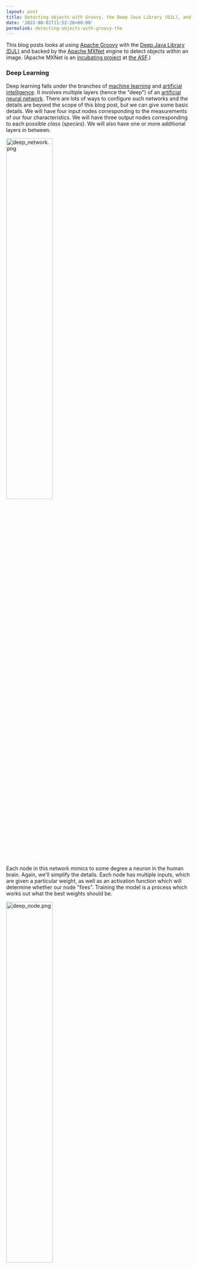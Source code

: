 ```yaml
---
layout: post
title: Detecting objects with Groovy, the Deep Java Library (DJL), and Apache MXNet
date: '2022-08-01T11:52:26+00:00'
permalink: detecting-objects-with-groovy-the
---
```

<p>This blog posts looks at using <a href="https://groovy-lang.org/" target="_blank">Apache Groovy</a> with the <a href="https://djl.ai/" target="_blank">Deep Java Library (DJL)</a> and backed by the <a href="https://mxnet.incubator.apache.org/" target="_blank">Apache MXNet</a> engine to detect objects within an image. (Apache MXNet is an <a href="https://incubator.apache.org/" target="_blank">incubating project</a> at <a href="https://www.apache.org/" target="_blank">the ASF</a>.)</p>

<h3>Deep Learning</h3>

<p>Deep learning falls under the branches of <a href="https://en.wikipedia.org/wiki/Machine_learning" target="_blank">machine learning</a> and <a href="https://en.wikipedia.org/wiki/Artificial_intelligence" target="_blank">artificial intelligence</a>. It involves multiple layers (hence the "deep") of an <a href="https://en.wikipedia.org/wiki/Artificial_neural_network" target="_blank">artificial neural network</a>. There are lots of ways to configure such networks and the details are beyond the scope of this blog post, but we can give some basic details. We will have four input nodes corresponding to the measurements of our four characteristics. We will have three output nodes corresponding to each possible <i>class </i>(<i>species</i>). We will also have one or more additional layers in between.</p>
<p><a href="https://blogs.apache.org/groovy/mediaresource/2206eccb-0c50-4091-a030-e3057517d810"><img src="https://blogs.apache.org/groovy/mediaresource/2206eccb-0c50-4091-a030-e3057517d810" style="width: 50%;" alt="deep_network.png"></a></p>
<p>Each node in this network mimics to some degree a neuron in the human brain. Again, we'll simplify the details. Each node has multiple inputs, which are given a particular weight, as well as an activation function which will determine whether our node "fires". Training the model is a process which works out what the best weights should be.</p>
<p><a href="https://blogs.apache.org/groovy/mediaresource/b5d32431-a273-481d-b0b5-169b0665b385"><img src="https://blogs.apache.org/groovy/mediaresource/b5d32431-a273-481d-b0b5-169b0665b385" style="width: 50%;" alt="deep_node.png"></a></p>

<h3>Deep Java Library (DJL) &amp; Apache MXNet</h3>

<p>Rather than writing your own neural networks, libraries such as <a href="https://djl.ai/" target="_blank">DJL</a> provide high-level abstractions which automate to some degree the creation of the necessary neural network layers. DJL is engine agnostic, so it's capable of supporting different backends including Apache MXNet, PyTorch, TensorFlow and ONNX Runtime. We'll use the default engine which for our application (at the time of writing) is Apache MXNet.</p><p><a href="https://mxnet.apache.org/" target="_blank">Apache MXNet</a> provides the underlying engine. It has support for imperative and symbolic execution, distributed training of your models using multi-gpu or multi-host hardware, and multiple language bindings. Groovy is fully compatible with the Java binding.</p>
<h3>Using DJL with Groovy</h3>
<p>Groovy uses the Java binding. Consider looking at the DJL beginner tutorials for Java - they will work almost unchanged for Groovy.</p><p>For our example, the first thing we need to do is download the image we want to run the object detection model on:</p><pre style="background-color:#2b2b2b;color:#a9b7c6;font-family:'JetBrains Mono',monospace;font-size:9.6pt;">Path tempDir = Files.<span style="color:#9876aa;font-style:italic;">createTempDirectory</span>(<span style="color:#6a8759;">"resnetssd"</span>)<br><span style="color:#cc7832;">def </span>imageName = <span style="color:#6a8759;">'dog-ssd.jpg'<br></span>Path localImage = tempDir.resolve(imageName)<br><span style="color:#cc7832;">def </span>url = <span style="color:#cc7832;">new </span>URL(<span style="color:#6a8759;">"https://s3.amazonaws.com/model-server/inputs/</span>$imageName<span style="color:#6a8759;">"</span>)<br>DownloadUtils.<span style="color:#9876aa;font-style:italic;">download</span>(url, localImage, <span style="color:#cc7832;">new </span>ProgressBar())<br>Image img = ImageFactory.<span style="color:#9876aa;font-style:italic;">instance</span>.fromFile(localImage)<br></pre><p>It happens to be a well-known already available image. We'll store a local copy of the image in a temporary directory and we'll use a utility class that comes with DJL to provide a nice progress bar while the image is downloading. DJL provides it's own image classes, so we'll create an instance using the appropriate class from the downloaded image.</p><p>Next we want to configure our neural network layers:</p><pre style="background-color:#2b2b2b;color:#a9b7c6;font-family:'JetBrains Mono',monospace;font-size:9.6pt;"><span style="color:#cc7832;">def </span>criteria = Criteria.<span style="color:#9876aa;font-style:italic;">builder</span>()<br>        .optApplication(Application.CV.<span style="color:#9876aa;font-style:italic;">OBJECT_DETECTION</span>)<br>        .setTypes(Image, DetectedObjects)<br>        .optFilter(<span style="color:#6a8759;">"backbone"</span>, <span style="color:#6a8759;">"resnet50"</span>)<br>        .optEngine(Engine.<span style="color:#9876aa;font-style:italic;">defaultEngineName</span>)<br>        .optProgress(<span style="color:#cc7832;">new </span>ProgressBar())<br>        .build()<br></pre><p>DLJ supports numerous model <i>applications</i> including image classification, word recognition, sentiment analysis, linear regression, and others. We'll select <i>object detection</i>. This kind of application looks for the bounding box of known objects within an image. The <i>types</i> configuration option identifies that our input will be an image and the output will be detected objects. The <i>filter</i> option indicates that we will be using ResNet-50 (a 50-layers deep convolutional neural network often used as a backbone for many computer vision tasks). We set the <i>engine</i> to be the default engine which happens to be Apache MXNet. We also configure an optional progress bar to provide feedback of progress while our model is running.</p><p>Now that we have our configuration sorted, we'll use it to load a model and then use the model to make object predictions:</p>

<pre style="background-color:#2b2b2b;color:#a9b7c6;font-family:'JetBrains Mono',monospace;font-size:9.6pt;"><span style="color:#cc7832;">def </span>detection = criteria.loadModel().withCloseable <span style="font-weight:bold;">{ </span>model <span style="font-weight:bold;">-&gt;<br></span><span style="font-weight:bold;">    </span>model.newPredictor().predict(img)<br><span style="font-weight:bold;">}<br></span>detection.items().each <span style="font-weight:bold;">{ </span>println it <span style="font-weight:bold;">}<br></span>img.drawBoundingBoxes(detection)<br></pre><p>For good measure, we'll draw the bounding boxes into our image.</p><p>Next, we save our image into a file and display it using Groovy's SwingBuilder.</p><pre style="background-color:#2b2b2b;color:#a9b7c6;font-family:'JetBrains Mono',monospace;font-size:9.6pt;">Path imageSaved = tempDir.resolve(<span style="color:#6a8759;">'detected.png'</span>)<br>imageSaved.withOutputStream <span style="font-weight:bold;">{ </span>os <span style="font-weight:bold;">-&gt; </span>img.save(os, <span style="color:#6a8759;">'png'</span>) <span style="font-weight:bold;">}<br></span><span style="color:#cc7832;">def </span>saved = ImageIO.<span style="color:#9876aa;font-style:italic;">read</span>(imageSaved.toFile())<br><span style="color:#cc7832;">new </span>SwingBuilder().edt <span style="font-weight:bold;">{<br></span><span style="font-weight:bold;">    </span>frame(<span style="color:#6a8759;">title</span>: <span style="color:#6a8759;">"</span>$detection.<span style="color:#9876aa;">numberOfObjects</span><span style="color:#6a8759;"> detected objects"</span>,<br>            <span style="color:#6a8759;">size</span>: [saved.<span style="color:#9876aa;">width</span>, saved.<span style="color:#9876aa;">height</span>],<br>            <span style="color:#6a8759;">defaultCloseOperation</span>: <span style="color:#9876aa;font-style:italic;">DISPOSE_ON_CLOSE</span>,<br>            <span style="color:#6a8759;">show</span>: <span style="color:#cc7832;">true</span>) <span style="font-weight:bold;">{ </span>label(<span style="color:#6a8759;">icon</span>: imageIcon(<span style="color:#6a8759;">image</span>: saved)) <span style="font-weight:bold;">}<br></span><span style="font-weight:bold;">}<br></span></pre><p><span style="color: inherit; font-family: inherit; font-size: 24px;">Building and running our application</span><br></p>

<p>Our code is stored on a source file called <code>ObjectDetect.groovy</code>.</p><p>We used <a href="https://gradle.org/" target="_blank">Gradle</a> for our build file:</p><pre style="background-color:#2b2b2b;color:#a9b7c6;font-family:'JetBrains Mono',monospace;font-size:9.6pt;">apply <span style="color:#6a8759;">plugin</span>: <span style="color:#6a8759;">'groovy'<br></span>apply <span style="color:#6a8759;">plugin</span>: <span style="color:#6a8759;">'application'<br></span><span style="color:#6a8759;"><br></span>repositories <span style="font-weight:bold;">{<br></span><span style="font-weight:bold;">    </span>mavenCentral()<br><span style="font-weight:bold;">}<br></span><span style="font-weight:bold;"><br></span>application <span style="font-weight:bold;">{<br></span><span style="font-weight:bold;">    </span>mainClass = <span style="color:#6a8759;">'ObjectDetect'</span><br><span style="font-weight:bold;">}<br></span><span style="font-weight:bold;"><br></span>dependencies <span style="font-weight:bold;">{<br></span><span style="font-weight:bold;">    </span>implementation <span style="color:#6a8759;">"ai.djl:api:0.18.0</span><span style="color:#6a8759;">"<br></span><span style="color:#6a8759;">    </span>implementation <span style="color:#6a8759;">"org.apache.groovy:groovy:4.0.4</span><span style="color:#6a8759;">"<br></span><span style="color:#6a8759;">    </span>implementation <span style="color:#6a8759;">"org.apache.groovy:groovy-swing:4.0.4</span><span style="color:#6a8759;">"<br></span><span style="color:#6a8759;">    </span>runtimeOnly <span style="color:#6a8759;">"ai.djl:model-zoo:0.18.0</span><span style="color:#6a8759;">"<br></span><span style="color:#6a8759;">    </span>runtimeOnly <span style="color:#6a8759;">"ai.djl.mxnet:mxnet-engine:0.18.0</span><span style="color:#6a8759;">"<br></span><span style="color:#6a8759;">    </span>runtimeOnly <span style="color:#6a8759;">"ai.djl.mxnet:mxnet-model-zoo:0.18.0</span><span style="color:#6a8759;">"<br></span><span style="color:#6a8759;">    </span>runtimeOnly <span style="color:#6a8759;">"ai.djl.mxnet:mxnet-native-auto:1.8.0"<br></span><span style="color:#6a8759;">    </span>runtimeOnly <span style="color:#6a8759;">"org.apache.groovy:groovy-nio:4.0.4</span><span style="color:#6a8759;">"<br></span><span style="color:#6a8759;">    </span>runtimeOnly <span style="color:#6a8759;">"org.slf4j:slf4j-jdk14:1.7.36</span><span style="color:#6a8759;">"<br></span><span style="font-weight:bold;">}</span></pre>

<p>We run the application with the gradle run task:</p>
<pre style="background-color:#2b2b2b;color:#a9b7c6;"><span style="color:#4E9A06"><b>paulk@pop-os</b></span>:<span style="color:#3465A4"><b>/extra/projects/groovy-data-science</b></span>$ ./gradlew DLMXNet:run
<b>&gt; Task :DeepLearningMxnet:run</b>
Downloading: 100% |████████████████████████████████████████| dog-ssd.jpg
Loading:     100% |████████████████████████████████████████|
...
class: "car", probability: 0.99991, bounds: [x=0.611, y=0.137, width=0.293, height=0.160]
class: "bicycle", probability: 0.95385, bounds: [x=0.162, y=0.207, width=0.594, height=0.588]
class: "dog", probability: 0.93752, bounds: [x=0.168, y=0.350, width=0.274, height=0.593]
</pre>

<p>The displayed image looks like this:<br><img src="https://blogs.apache.org/groovy/mediaresource/b92cafbe-1866-4335-9c91-c3371253887e" style="width:50%;" alt="2022-08-01 21_28_33-3 detected objects.png"><br></p>

<h3>Further Information</h3><p>The full source code can be found in the following repo:<br><a href="https://github.com/paulk-asert/groovy-data-science/tree/master/subprojects/DeepLearningMxnet" target="_blank">https://github.com/paulk-asert/groovy-data-science/subprojects/DeepLearningMxnet</a><a href="https://github.com/paulk-asert/groovy-data-science/tree/master/subprojects/DeepLearningMxnet" target="_blank"></a><br></p>

<h3>Conclusion</h3>

<p>We have examined using Apache Groovy, DLJ and Apache MXNet to detect objects within an image. We've used a model based on a rich deep learning model but we didn't need to get into the details of the model or its neural network layers. DLJ and Apache MXNet did the hard lifting for us. Groovy provided a simple coding experience for building our application.</p>
